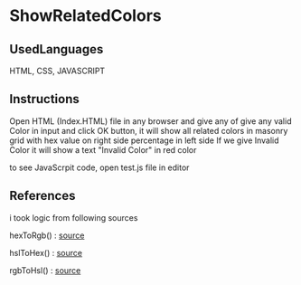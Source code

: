 # ShowRelatedColors

## UsedLanguages

HTML, CSS, JAVASCRIPT

## Instructions


Open HTML (Index.HTML) file in any browser and give any of 
give any valid Color in input and click OK button, it will show 
all related colors in masonry grid with hex value on right side 
percentage in left side
If we give Invalid Color it will show a text "Invalid Color" in red color

to see JavaScrpit code, open test.js file in editor

## References 
i took logic from following sources 

hexToRgb() : [source](https://www.codegrepper.com/code-examples/javascript/javascript+convert+color+string+to+rgb)

hslToHex() : [source](https://stackoverflow.com/questions/36721830/convert-hsl-to-rgb-and-hex)

rgbToHsl() : [source](https://stackoverflow.com/questions/2348597/why-doesnt-this-javascript-rgb-to-hsl-code-work)


